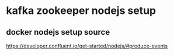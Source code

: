 # kafka zookeeper nodejs setup

## docker nodejs setup source

https://developer.confluent.io/get-started/nodejs/#produce-events
